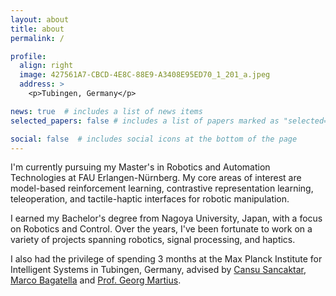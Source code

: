 ```yaml
---
layout: about
title: about
permalink: /

profile:
  align: right
  image: 427561A7-CBCD-4E8C-88E9-A3408E95ED70_1_201_a.jpeg
  address: >
    <p>Tubingen, Germany</p>

news: true  # includes a list of news items
selected_papers: false # includes a list of papers marked as "selected={true}"

social: false  # includes social icons at the bottom of the page
---
```

I'm currently pursuing my Master's in Robotics and Automation Technologies at FAU Erlangen-Nürnberg. My core areas of interest are model-based reinforcement learning, contrastive representation learning, teleoperation, and tactile-haptic interfaces for robotic manipulation.

I earned my Bachelor's degree from Nagoya University, Japan, with a focus on Robotics and Control. Over the years, I've been fortunate to work on a variety of projects spanning robotics, signal processing, and haptics.

I also had the privilege of spending 3 months at the Max Planck Institute for Intelligent Systems in Tubingen, Germany, advised by [Cansu Sancaktar](https://scholar.google.com/citations?user=9JqNY7UAAAAJ&hl=en), [Marco Bagatella](https://marbaga.github.io/) and [Prof. Georg Martius](https://scholar.google.de/citations?user=b-JF-UIAAAAJ&hl=en).
